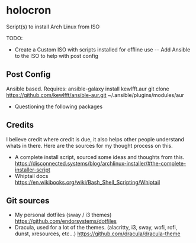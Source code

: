 # holocron
Script(s) to install Arch Linux from ISO

TODO:
- Create a Custom ISO with scripts installed for offline use
-- Add Ansible to the ISO to help with post config

## Post Config
Ansible based. Requires: ansible-galaxy install kewlfft.aur
git clone https://github.com/kewlfft/ansible-aur.git ~/.ansible/plugins/modules/aur
- Questioning the following packages
<!-- # Do I want these?
  # - tumbler
  # - evince
  # - poppler
  # - ncdu
  # - duplicity -->


## Credits
I believe credit where credit is due, it also helps other people understand whats in there. Here are the sources for my thought process on this.
- A complete install script, sourced some ideas and thoughts from this.
https://disconnected.systems/blog/archlinux-installer/#the-complete-installer-script
- Whiptail docs
https://en.wikibooks.org/wiki/Bash_Shell_Scripting/Whiptail

## Git sources
- My personal dotfiles (sway / i3 themes)
https://github.com/endorsystems/dotfiles
- Dracula, used for a lot of the themes. (alacritty, i3, sway, wofi, rofi, dunst, xresources, etc...)
https://github.com/dracula/dracula-theme